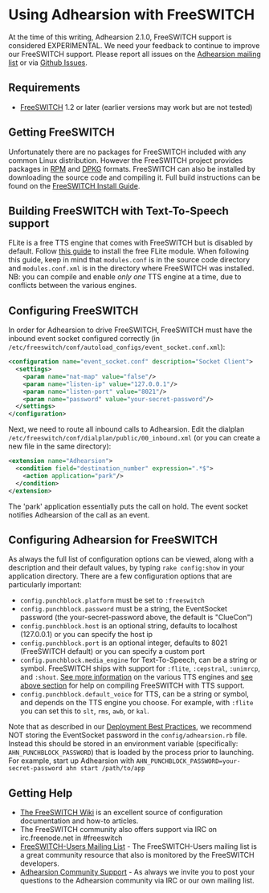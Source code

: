 # Using Adhearsion with FreeSWITCH

At the time of this writing, Adhearsion 2.1.0, FreeSWITCH support is considered EXPERIMENTAL.  We need your feedback to continue to improve our FreeSWITCH support.  Please report all issues on the [Adhearsion mailing list](http://groups.google.com/group/adhearsion) or via [Github Issues](https://github.com/adhearsion/adhearsion/issues).

## Requirements

* [FreeSWITCH](http://www.freeswitch.org) 1.2 or later (earlier versions may work but are not tested)

## Getting FreeSWITCH

Unfortunately there are no packages for FreeSWITCH included with any common Linux distribution.  However the FreeSWITCH project provides packages in [RPM](http://files.freeswitch.org/RPMS/) and [DPKG](http://files.freeswitch.org/repo/) formats.  FreeSWITCH can also be installed by downloading the source code and compiling it.  Full build instructions can be found on the [FreeSWITCH Install Guide](http://wiki.freeswitch.org/wiki/Installation_Guide).

## Building FreeSWITCH with Text-To-Speech support

FLite is a free TTS engine that comes with FreeSWITCH but is disabled by default. Follow [this guide](http://wiki.freeswitch.org/wiki/Mod_flite) to install the free FLite module. When following this guide, keep in mind that `modules.conf` is in the source code directory and `modules.conf.xml` is in the directory where FreeSWITCH was installed. NB: you can compile and enable _only one_ TTS engine at a time, due to conflicts between the various engines.

## Configuring FreeSWITCH

In order for Adhearsion to drive FreeSWITCH, FreeSWITCH must have the inbound event socket configured correctly (in `/etc/freeswitch/conf/autoload_configs/event_socket.conf.xml`):

```xml
<configuration name="event_socket.conf" description="Socket Client">
  <settings>
    <param name="nat-map" value="false"/>
    <param name="listen-ip" value="127.0.0.1"/>
    <param name="listen-port" value="8021"/>
    <param name="password" value="your-secret-password"/>
  </settings>
</configuration>
```

Next, we need to route all inbound calls to Adhearsion. Edit the dialplan `/etc/freeswitch/conf/dialplan/public/00_inbound.xml` (or you can create a new file in the same directory):

```xml
<extension name="Adhearsion">
  <condition field="destination_number" expression=".*$">
    <action application="park"/>
  </condition>
</extension>
```

The 'park' application essentially puts the call on hold. The event socket notifies Adhearsion of the call as an event.

## Configuring Adhearsion for FreeSWITCH

As always the full list of configuration options can be viewed, along with a description and their default values, by typing `rake config:show` in your application directory.  There are a few configuration options that are particularly important:

* `config.punchblock.platform` must be set to `:freeswitch`
* `config.punchblock.password` must be a string, the EventSocket password (the your-secret-password above, the default is "ClueCon")
* `config.punchblock.host` is an optional string, defaults to localhost (127.0.0.1) or you can specify the host ip
* `config.punchblock.port` is an optional integer, defaults to 8021 (FreeSWITCH default) or you can specify a custom port
* `config.punchblock.media_engine` for Text-To-Speech, can be a string or symbol. FreeSWITCH ships with support for `:flite`, `:cepstral`, `:unimrcp`, and `:shout`. [See more information](http://wiki.freeswitch.org/wiki/Mod_unimrcp) on the various TTS engines and [see above section](#building-freeswitch-with-text-to-speech-support) for help on compiling FreeSWITCH with TTS support.
* `config.punchblock.default_voice` for TTS, can be a string or symbol, and depends on the TTS engine you choose. For example, with `:flite` you can set this to `slt`, `rms`, `awb`, or `kal`.

Note that as described in our [Deployment Best Practices](/docs/best-practices/deployment), we recommend NOT storing the EventSocket password in the `config/adhearsion.rb` file.  Instead this should be stored in an environment variable (specifically: `AHN_PUNCHBLOCK_PASSWORD`) that is loaded by the process prior to launching. For example, start up Adhearsion with `AHN_PUNCHBLOCK_PASSWORD=your-secret-password ahn start /path/to/app`

## Getting Help

* [The FreeSWITCH Wiki](http://wiki.freeswitch.org) is an excellent source of configuration documentation and how-to articles.
* The FreeSWITCH community also offers support via IRC on irc.freenode.net in #freeswitch
* [FreeSWITCH-Users Mailing List](http://lists.freeswitch.org/mailman/listinfo/freeswitch-users) - The FreeSWITCH-Users mailing list is a great community resource that also is monitored by the FreeSWITCH developers.
* [Adhearsion Community Support](/community) - As always we invite you to post your questions to the Adhearsion community via IRC or our own mailing list.

<a href="#" rel="docs-nav-active" style="display:none;">docs-nav-getting-started</a>
<a href="#" rel="docs-nav-active" style="display:none;">docs-nav-getting-started-installation</a>
